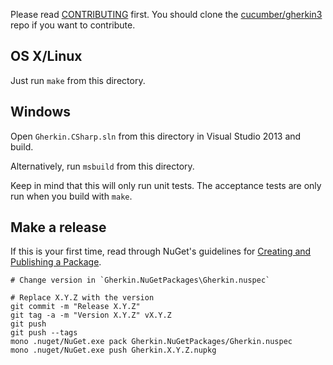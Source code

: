 Please read [CONTRIBUTING](https://github.com/cucumber/gherkin3/blob/master/CONTRIBUTING.md) first.
You should clone the [cucumber/gherkin3](https://github.com/cucumber/gherkin3) repo if you want
to contribute.

## OS X/Linux

Just run `make` from this directory.

## Windows

Open `Gherkin.CSharp.sln` from this directory in Visual Studio 2013 and build.

Alternatively, run `msbuild` from this directory.

Keep in mind that this will only run unit tests. The acceptance tests are only
run when you build with `make`.

## Make a release

If this is your first time, read through NuGet's guidelines for
[Creating and Publishing a Package](https://docs.nuget.org/create/creating-and-publishing-a-package).

    # Change version in `Gherkin.NuGetPackages\Gherkin.nuspec`

    # Replace X.Y.Z with the version
    git commit -m "Release X.Y.Z"
    git tag -a -m "Version X.Y.Z" vX.Y.Z
    git push
    git push --tags
    mono .nuget/NuGet.exe pack Gherkin.NuGetPackages/Gherkin.nuspec
    mono .nuget/NuGet.exe push Gherkin.X.Y.Z.nupkg
